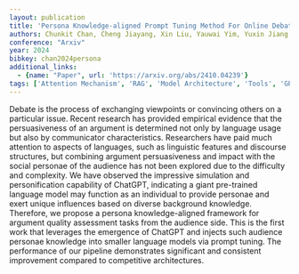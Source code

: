 ```yaml
---
layout: publication
title: 'Persona Knowledge-aligned Prompt Tuning Method For Online Debate'
authors: Chunkit Chan, Cheng Jiayang, Xin Liu, Yauwai Yim, Yuxin Jiang, Zheye Deng, Haoran Li, Yangqiu Song, Ginny Y. Wong, Simon See
conference: "Arxiv"
year: 2024
bibkey: chan2024persona
additional_links:
  - {name: "Paper", url: 'https://arxiv.org/abs/2410.04239'}
tags: ['Attention Mechanism', 'RAG', 'Model Architecture', 'Tools', 'GPT', 'Prompting']
---
```

Debate is the process of exchanging viewpoints or convincing others on a
particular issue. Recent research has provided empirical evidence that the
persuasiveness of an argument is determined not only by language usage but also
by communicator characteristics. Researchers have paid much attention to
aspects of languages, such as linguistic features and discourse structures, but
combining argument persuasiveness and impact with the social personae of the
audience has not been explored due to the difficulty and complexity. We have
observed the impressive simulation and personification capability of ChatGPT,
indicating a giant pre-trained language model may function as an individual to
provide personae and exert unique influences based on diverse background
knowledge. Therefore, we propose a persona knowledge-aligned framework for
argument quality assessment tasks from the audience side. This is the first
work that leverages the emergence of ChatGPT and injects such audience personae
knowledge into smaller language models via prompt tuning. The performance of
our pipeline demonstrates significant and consistent improvement compared to
competitive architectures.
